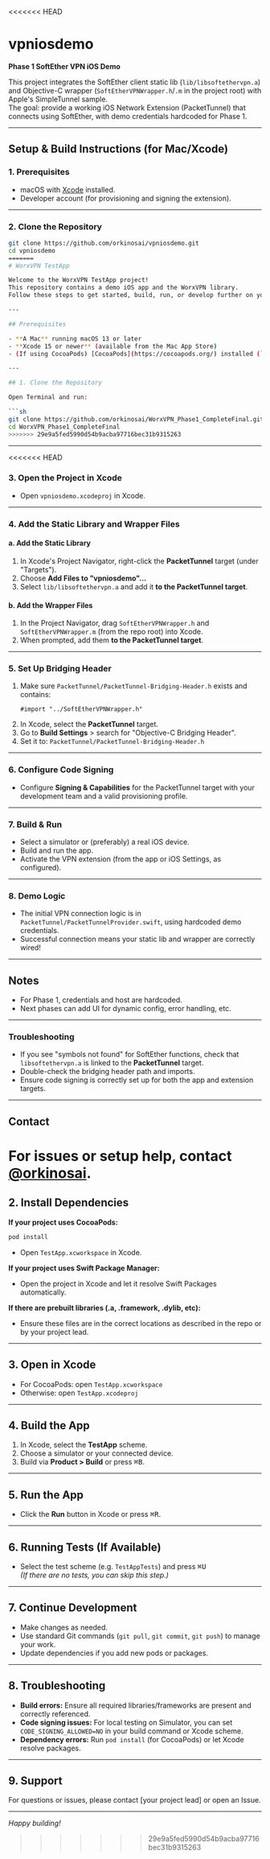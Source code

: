 <<<<<<< HEAD
# vpniosdemo

**Phase 1 SoftEther VPN iOS Demo**

This project integrates the SoftEther client static lib (`lib/libsoftethervpn.a`) and Objective-C wrapper (`SoftEtherVPNWrapper.h`/`.m` in the project root) with Apple's SimpleTunnel sample.  
The goal: provide a working iOS Network Extension (PacketTunnel) that connects using SoftEther, with demo credentials hardcoded for Phase 1.

---

## Setup & Build Instructions (for Mac/Xcode)

### 1. Prerequisites

- macOS with [Xcode](https://developer.apple.com/xcode/) installed.
- Developer account (for provisioning and signing the extension).

---

### 2. Clone the Repository

```bash
git clone https://github.com/orkinosai/vpniosdemo.git
cd vpniosdemo
=======
# WorxVPN TestApp

Welcome to the WorxVPN TestApp project!  
This repository contains a demo iOS app and the WorxVPN library.  
Follow these steps to get started, build, run, or develop further on your Mac.

---

## Prerequisites

- **A Mac** running macOS 13 or later
- **Xcode 15 or newer** (available from the Mac App Store)
- (If using CocoaPods) [CocoaPods](https://cocoapods.org/) installed (`sudo gem install cocoapods`)

---

## 1. Clone the Repository

Open Terminal and run:

```sh
git clone https://github.com/orkinosai/WorxVPN_Phase1_CompleteFinal.git
cd WorxVPN_Phase1_CompleteFinal
>>>>>>> 29e9a5fed5990d54b9acba97716bec31b9315263
```

---

<<<<<<< HEAD
### 3. Open the Project in Xcode

- Open `vpniosdemo.xcodeproj` in Xcode.

---

### 4. Add the Static Library and Wrapper Files

#### a. Add the Static Library

1. In Xcode's Project Navigator, right-click the **PacketTunnel** target (under "Targets").
2. Choose **Add Files to "vpniosdemo"...**
3. Select `lib/libsoftethervpn.a` and add it **to the PacketTunnel target**.

#### b. Add the Wrapper Files

1. In the Project Navigator, drag `SoftEtherVPNWrapper.h` and `SoftEtherVPNWrapper.m` (from the repo root) into Xcode.
2. When prompted, add them **to the PacketTunnel target**.

---

### 5. Set Up Bridging Header

1. Make sure `PacketTunnel/PacketTunnel-Bridging-Header.h` exists and contains:
    ```objc
    #import "../SoftEtherVPNWrapper.h"
    ```
2. In Xcode, select the **PacketTunnel** target.
3. Go to **Build Settings** > search for "Objective-C Bridging Header".
4. Set it to: `PacketTunnel/PacketTunnel-Bridging-Header.h`

---

### 6. Configure Code Signing

- Configure **Signing & Capabilities** for the PacketTunnel target with your development team and a valid provisioning profile.

---

### 7. Build & Run

- Select a simulator or (preferably) a real iOS device.
- Build and run the app.
- Activate the VPN extension (from the app or iOS Settings, as configured).

---

### 8. Demo Logic

- The initial VPN connection logic is in `PacketTunnel/PacketTunnelProvider.swift`, using hardcoded demo credentials.
- Successful connection means your static lib and wrapper are correctly wired!

---

## Notes

- For Phase 1, credentials and host are hardcoded.  
- Next phases can add UI for dynamic config, error handling, etc.

---

### Troubleshooting

- If you see "symbols not found" for SoftEther functions, check that `libsoftethervpn.a` is linked to the **PacketTunnel** target.
- Double-check the bridging header path and imports.
- Ensure code signing is correctly set up for both the app and extension targets.

---

## Contact

For issues or setup help, contact [@orkinosai](https://github.com/orkinosai).
=======
## 2. Install Dependencies

**If your project uses CocoaPods:**

```sh
pod install
```
- Open `TestApp.xcworkspace` in Xcode.

**If your project uses Swift Package Manager:**

- Open the project in Xcode and let it resolve Swift Packages automatically.

**If there are prebuilt libraries (.a, .framework, .dylib, etc):**

- Ensure these files are in the correct locations as described in the repo or by your project lead.

---

## 3. Open in Xcode

- For CocoaPods: open `TestApp.xcworkspace`
- Otherwise: open `TestApp.xcodeproj`

---

## 4. Build the App

1. In Xcode, select the **TestApp** scheme.
2. Choose a simulator or your connected device.
3. Build via **Product > Build** or press <kbd>⌘B</kbd>.

---

## 5. Run the App

- Click the **Run** button in Xcode or press <kbd>⌘R</kbd>.

---

## 6. Running Tests (If Available)

- Select the test scheme (e.g. `TestAppTests`) and press <kbd>⌘U</kbd>  
  *(If there are no tests, you can skip this step.)*

---

## 7. Continue Development

- Make changes as needed.
- Use standard Git commands (`git pull`, `git commit`, `git push`) to manage your work.
- Update dependencies if you add new pods or packages.

---

## 8. Troubleshooting

- **Build errors:** Ensure all required libraries/frameworks are present and correctly referenced.
- **Code signing issues:** For local testing on Simulator, you can set `CODE_SIGNING_ALLOWED=NO` in your build command or Xcode scheme.
- **Dependency errors:** Run `pod install` (for CocoaPods) or let Xcode resolve packages.

---

## 9. Support

For questions or issues, please contact [your project lead] or open an Issue.

---

*Happy building!*
>>>>>>> 29e9a5fed5990d54b9acba97716bec31b9315263
